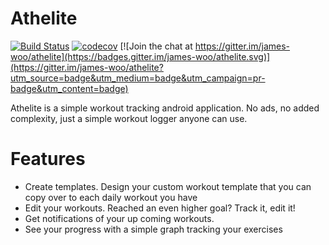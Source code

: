 # Athelite



[![Build Status](https://travis-ci.org/james-woo/athelite.svg?branch=master)](https://travis-ci.org/james-woo/athelite)  [![codecov](https://codecov.io/gh/james-woo/athelite/branch/master/graph/badge.svg)](https://codecov.io/gh/james-woo/athelite) [![Join the chat at https://gitter.im/james-woo/athelite](https://badges.gitter.im/james-woo/athelite.svg)](https://gitter.im/james-woo/athelite?utm_source=badge&utm_medium=badge&utm_campaign=pr-badge&utm_content=badge)


Athelite is a simple workout tracking android application. No ads, no added complexity, just a simple workout logger anyone can use.

# Features
- Create templates. Design your custom workout template that you can copy over to each daily workout you have
- Edit your workouts. Reached an even higher goal? Track it, edit it!
- Get notifications of your up coming workouts.
- See your progress with a simple graph tracking your exercises

